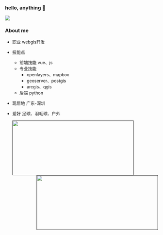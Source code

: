 ### hello, anything 👋
![](https://komarev.com/ghpvc/?username=hanks-tan&style=flat&color=brightgreen)

<!--
**hanks-tan/hanks-tan** is a ✨ _special_ ✨ repository because its `README.md` (this file) appears on your GitHub profile.

Here are some ideas to get you started:

- 🔭 I’m currently working on ...
- 🌱 I’m currently learning ...
- 👯 I’m looking to collaborate on ...
- 🤔 I’m looking for help with ...
- 💬 Ask me about ...
- 📫 How to reach me: ...
- 😄 Pronouns: ...
- ⚡ Fun fact: ...
-->

### About me
- 职业 webgis开发
- 技能点
  - 前端技能 vue、js
  - 专业技能 
    - openlayers、mapbox
    - geoserver、postgis
    - arcgis、qgis
  - 后端 python
- 现居地 广东-深圳
- 爱好 足球、羽毛球、户外

  <div style="display:flex">
    <a href="">
      <img align="center" height="180" width="400" src="https://github-readme-stats.vercel.app/api?username=hanks-tan&show_icons=true&theme=dark&show_icons=true"/>
      <img align="right" height="180" width="400" src="https://github-readme-stats.vercel.app/api/top-langs/?username=hanks-tan&layout=compact&theme=dark&langs_count=7&card_width=430"/>
    </a>
  </div>


